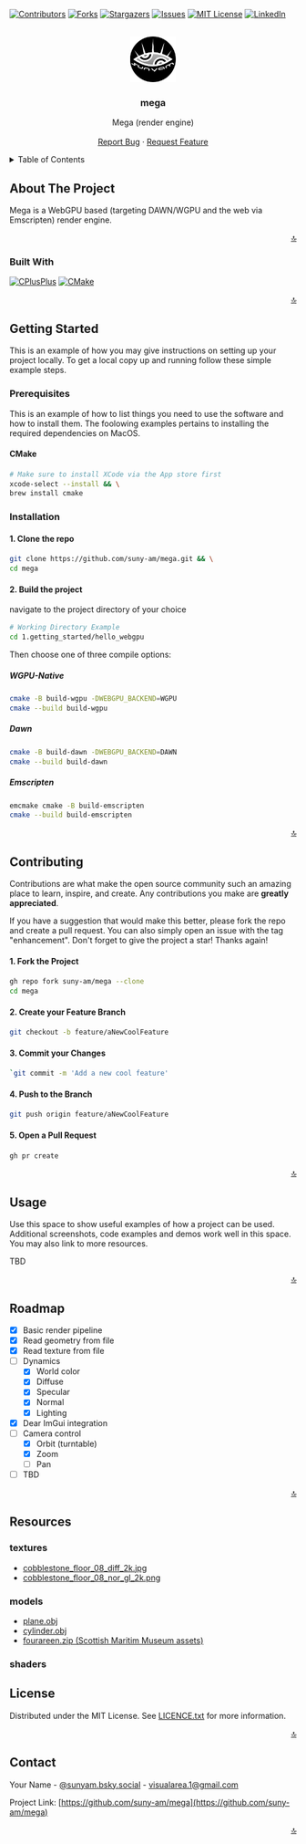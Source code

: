 <a name="readme-top"></a>

<!-- PROJECT SHIELDS -->
[![Contributors][contributors-shield]][contributors-url]
[![Forks][forks-shield]][forks-url]
[![Stargazers][stars-shield]][stars-url]
[![Issues][issues-shield]][issues-url]
[![MIT License][license-shield]][license-url]
[![LinkedIn][linkedin-shield]][linkedin-url]

<!-- PROJECT LOGO -->
<br />
<div align="center">
  <a href="https://github.com/suny-am/mega">
    <img src=".docs/images/logo.png" alt="Logo" width="80" height="80">
  </a>

<h3 align="center">mega</h3>

  <p align="center">
    Mega (render engine)
    <br />
    <!-- <a href="https://github.com/suny-am/mega"><strong>Explore the docs »</strong></a> -->
    <br />
    <!-- <a href="https://github.com/suny-am/mega">View Demo</a>
    · -->
    <a href="https://github.com/suny-am/mega/issues/new?labels=bug&template=bug-report---.md">Report Bug</a>
    ·
    <a href="https://github.com/suny-am/mega/issues/new?labels=enhancement&template=feature-request---.md">Request Feature</a>
  </p>
</div>

<!-- TABLE OF CONTENTS -->
<details>
  <summary>Table of Contents</summary>
  <ol>
    <li>
      <a href="#about-the-project">About The Project</a>
      <ul>
        <li><a href="#built-with">Built With</a></li>
      </ul>
    </li>
    <li>
      <a href="#getting-started">Getting Started</a>
      <ul>
        <li><a href="#prerequisites">Prerequisites</a></li>
        <li><a href="#installation">Installation</a></li>
      </ul>
    </li>
    <li><a href="#usage">Usage</a></li>
    <li><a href="#roadmap">Roadmap</a></li>
    <li><a href="#contributing">Contributing</a></li>
    <li><a href="#resources">Resources</a></li>
    <li><a href="#license">License</a></li>
    <li><a href="#contact">Contact</a></li>
  </ol>
</details>

<!-- ABOUT THE PROJECT -->
## About The Project

<!-- 
[![Product Name Screen Shot][product-screenshot]](https://example.com)
-->

Mega is a WebGPU based (targeting DAWN/WGPU and the web via Emscripten) render engine.

<p align="right"><a href="#readme-top">🔝</a></p>

### Built With

[![CPlusPlus][CPlusPlus]][CPlusPlus-url]
[![CMake][Cmake]][CMake-url]

<p align="right"><a href="#readme-top">🔝</a></p>

<!-- GETTING STARTED -->
## Getting Started

This is an example of how you may give instructions on setting up your project locally.
To get a local copy up and running follow these simple example steps.

### Prerequisites

This is an example of how to list things you need to use the software and how to install them.
The foolowing examples pertains to installing the required dependencies on MacOS.

#### CMake

  ```sh
  # Make sure to install XCode via the App store first
  xcode-select --install && \
  brew install cmake
  ```

### Installation

#### 1. Clone the repo

```sh
git clone https://github.com/suny-am/mega.git && \
cd mega
```

#### 2. Build the project

navigate to the project directory of your choice

```sh
# Working Directory Example
cd 1.getting_started/hello_webgpu
```

Then choose one of three compile options:

##### WGPU-Native

```sh
cmake -B build-wgpu -DWEBGPU_BACKEND=WGPU
cmake --build build-wgpu
```

##### Dawn

```sh
cmake -B build-dawn -DWEBGPU_BACKEND=DAWN
cmake --build build-dawn
```

##### Emscripten

```sh
emcmake cmake -B build-emscripten
cmake --build build-emscripten
```

<p align="right"><a href="#readme-top">🔝</a></p>

<!-- CONTRIBUTING -->
## Contributing

Contributions are what make the open source community such an amazing place to learn, inspire, and create. Any contributions you make are **greatly appreciated**.

If you have a suggestion that would make this better, please fork the repo and create a pull request. You can also simply open an issue with the tag "enhancement".
Don't forget to give the project a star! Thanks again!

#### 1. Fork the Project

```sh
gh repo fork suny-am/mega --clone
cd mega
```

#### 2. Create your Feature Branch

```sh
git checkout -b feature/aNewCoolFeature
```

#### 3. Commit your Changes

```sh
`git commit -m 'Add a new cool feature'
```

#### 4. Push to the Branch

```sh
git push origin feature/aNewCoolFeature
```

#### 5. Open a Pull Request

```sh
gh pr create 
```

<p align="right"><a href="#readme-top">🔝</a></p>

<!-- USAGE EXAMPLES -->
## Usage

Use this space to show useful examples of how a project can be used. Additional screenshots, code examples and demos work well in this space. You may also link to more resources.

TBD

<p align="right"><a href="#readme-top">🔝</a></p>

<!-- ROADMAP -->
## Roadmap

- [x] Basic render pipeline
- [x] Read geometry from file
- [x] Read texture from file
- [ ] Dynamics
  - [x] World color
  - [x] Diffuse
  - [x] Specular
  - [x] Normal
  - [x] Lighting
- [x] Dear ImGui integration
- [ ] Camera control
  - [x] Orbit (turntable)
  - [x] Zoom
  - [ ] Pan
- [ ] TBD

<p align="right"><a href="#readme-top">🔝</a></p>

<!-- RESOURCES -->

## Resources

### textures

- [cobblestone_floor_08_diff_2k.jpg](https://eliemichel.github.io/LearnWebGPU/_downloads/c69c56204b32f85418889a40235cf7f5/cobblestone_floor_08_diff_2k.jpg)
- [cobblestone_floor_08_nor_gl_2k.png](https://eliemichel.github.io/LearnWebGPU/_downloads/5d69b9dffba8a2649b8c223d042347b7/cobblestone_floor_08_nor_gl_2k.png)

### models

- [plane.obj](https://eliemichel.github.io/LearnWebGPU/_downloads/4336d1767fec66e6d2c5aca98e086357/plane.obj)
- [cylinder.obj](https://eliemichel.github.io/LearnWebGPU/_downloads/a807bbb5c9ad69e555e25d70b1fcf26e/cylinder.obj)
- [fourareen.zip (Scottish Maritim Museum assets)](https://eliemichel.github.io/LearnWebGPU/_downloads/b191c7338d2723dd56474556616f5411/fourareen.zip)

### shaders

<!-- LICENSE -->
## License

Distributed under the MIT License. See [LICENCE.txt](LICENCE.txt) for more information.

<p align="right"><a href="#readme-top">🔝</a></p>

<!-- CONTACT -->
## Contact

Your Name - [@sunyam.bsky.social](https://bsky.app/profile/sunyam.bsky.social) - [visualarea.1@gmail.com](mailto:visualarea.1@gmail.com)

Project Link: [https://github.com/suny-am/mega](https://github.com/suny-am/mega)

<p align="right"><a href="#readme-top">🔝</a></p>

<!----
*Completely remove this section when you use this template*
This section only contains what we use to gather information and all assets that used to create this template ( or you can use if you have to put references into your project)
--->

<!--- Uncomment if needed
## References 📚

Here are some resources that were helpful in creating this project:

- [GitHub Markdown Guide](https://guides.github.com/features/mastering-markdown/)
- [Markdown Cheatsheet](https://www.markdownguide.org/cheat-sheet/)
- [Emoji Cheat Sheet](https://www.webfx.com/tools/emoji-cheat-sheet/)
- [ASCII Art Archive](https://www.asciiart.eu/)
- [Awesome Badges](https://github.com/Envoy-VC/awesome-badge)
- [Complete list of markdown emoji markup](https://gist.github.com/rxaviers/7360908)
- [favourite website and app logos ](https://github.com/edent/SuperTinyIcons)
- [Online markdown preview ](https://stackedit.io/app)
- [Shield.io Badges](https://shields.io/)
- [Find Some cool Arts](https://neocities.org/browse)

--->

<!-- MARKDOWN LINKS & IMAGES -->
<!-- https://www.markdownguide.org/basic-syntax/#reference-style-links -->
[contributors-shield]: https://img.shields.io/github/contributors/suny-am/mega.svg?style=for-the-badge
[contributors-url]: https://github.com/suny-am/mega/graphs/contributors
[forks-shield]: https://img.shields.io/github/forks/suny-am/mega?style=for-the-badge
[forks-url]: https://github.com/suny-am/mega/network/members
[stars-shield]: https://img.shields.io/github/stars/suny-am/mega.svg?style=for-the-badge
[stars-url]: https://github.com/suny-am/mega/stargazers
[issues-shield]: https://img.shields.io/github/issues/suny-am/mega.svg?style=for-the-badge
[issues-url]: https://github.com/suny-am/mega/issues
[license-shield]: https://img.shields.io/github/license/suny-am/mega.svg?style=for-the-badge
[license-url]: https://github.com/suny-am/mega/blob/master/LICENSE.txt
[linkedin-shield]: https://img.shields.io/badge/-LinkedIn-black.svg?style=for-the-badge&logo=linkedin&colorB=555
[linkedin-url]: https://linkedin.com/in/carl-sandberg-01070a2b6/
[CPlusPlus]: https://img.shields.io/badge/c%2B%2B-00599C?style=for-the-badge&logo=cplusplus
[CPlusPlus-url]: https://cplusplus.com
[CMake]: https://img.shields.io/badge/cmake-064F8C?style=for-the-badge&logo=cmake
[CMake-url]: https://cmake.org
